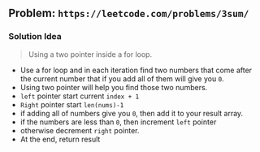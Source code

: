 ## Problem: `https://leetcode.com/problems/3sum/`

### Solution Idea

> Using a two pointer inside a for loop.

- Use a for loop and in each iteration find two numbers that come after the current number that if you add all of them will give you `0`.
- Using two pointer will help you find those two numbers.
- `left` pointer start current `index + 1`
- `Right` pointer start `len(nums)-1`
- if adding all of numbers give you `0`, then add it to your result array.
- if the numbers are less than `0`, then increment `left` pointer
- otherwise decrement `right` pointer.
- At the end, return result
